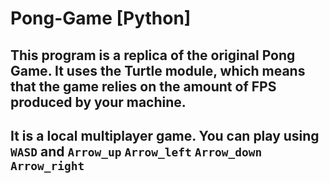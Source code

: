 # Pong-Game [Python]
## This program is a replica of the original Pong Game. It uses the Turtle module, which means that the game relies on the amount of FPS produced by your machine.
## It is a local multiplayer game. You can play using ```WASD``` and ```Arrow_up``` ```Arrow_left``` ```Arrow_down``` ```Arrow_right```
